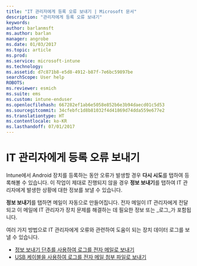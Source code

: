 ```yaml
---
title: "IT 관리자에게 등록 오류 보내기 | Microsoft 문서"
description: "관리자에게 등록 오류 보내기"
keywords: 
author: barlanmsft
ms.author: barlan
manager: angrobe
ms.date: 01/03/2017
ms.topic: article
ms.prod: 
ms.service: microsoft-intune
ms.technology: 
ms.assetid: d7c871b8-e5d8-4912-b87f-7e6bc59897be
searchScope: User help
ROBOTS: 
ms.reviewer: esmich
ms.suite: ems
ms.custom: intune-enduser
ms.openlocfilehash: 667282ef1ab6e5058e852b6e3b94daecd01c5d53
ms.sourcegitcommit: 34cfebfc1d8b81032f4d41869d74dda559e677e2
ms.translationtype: HT
ms.contentlocale: ko-KR
ms.lasthandoff: 07/01/2017
---
```

# <a name="send-enrollment-errors-to-your-it-admin"></a>IT 관리자에게 등록 오류 보내기

Intune에서 Android 장치를 등록하는 동안 오류가 발생할 경우 **다시 시도**를 탭하여 등록해볼 수 있습니다. 이 작업이 제대로 진행되지 않을 경우 **정보 보내기**를 탭하여 IT 관리자에게 발생한 상황에 대한 정보를 보낼 수 있습니다.

**정보 보내기**를 탭하면 메일이 자동으로 만들어집니다. 전자 메일이 IT 관리자에게 전달되고 이 메일에 IT 관리자가 장치 문제를 해결하는 데 필요한 정보 또는 _로그_가 포함됩니다.

여러 가지 방법으로 IT 관리자에게 오류와 관련하여 도움이 되는 장치 데이터 로그를 보낼 수 있습니다.

- [정보 보내기 단추를 사용하여 로그를 전자 메일로 보내기](send-logs-to-your-it-admin-by-email-android.md)
- [USB 케이블을 사용하여 로그를 전자 메일 첨부 파일로 보내기](send-logs-to-your-it-admin-using-cable-android.md)
